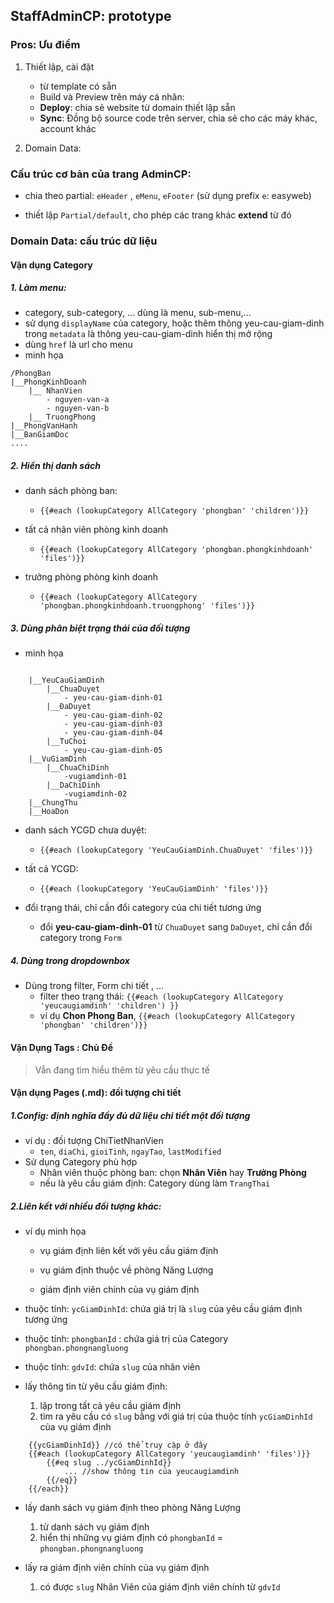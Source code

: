 
## StaffAdminCP: prototype 


### Pros: Ưu điểm
1. Thiết lập, cài đặt 
    - từ template có sẵn
    - Build và Preview trên máy cá nhân: 
    - **Deploy**: chia sẻ website từ domain thiết lập sẵn 
    - **Sync**: Đồng bộ source code trên server, chia sẻ cho các máy khác, account khác

1. Domain Data: 

### Cấu trúc cơ bản của trang AdminCP:
- chia theo partial: `eHeader` , `eMenu`, `eFooter` (sử dụng prefix `e`: easyweb)

- thiết lập `Partial/default`, cho phép các trang khác **extend** từ đó

### Domain Data: cấu trúc dữ liệu 

#### Vận dụng Category
##### 1. Làm menu:
- category, sub-category, ... dùng là menu, sub-menu,...
- sử dụng `displayName` của category, hoặc thêm thông yeu-cau-giam-dinh trong `metadata` là thông yeu-cau-giam-dinh hiển thị mở rộng
- dùng `href` là url cho menu 
- minh họa
```
/PhongBan 
|__PhongKinhDoanh 
    |__ NhanVien 
        - nguyen-van-a 
        - nguyen-van-b 
    |__ TruongPhong 
|__PhongVanHanh
|__BanGiamDoc
....
```

##### 2. Hiển thị danh sách
- danh sách phòng ban:
    - `{{#each (lookupCategory AllCategory 'phongban' 'children')}}`

- tất cả nhân viên phòng kinh doanh 
    - `{{#each (lookupCategory AllCategory 'phongban.phongkinhdoanh' 'files')}}`
- trưởng phòng phòng kinh doanh
    - `{{#each (lookupCategory AllCategory 'phongban.phongkinhdoanh.truongphong' 'files')}}`

##### 3. Dùng phân biệt trạng thái của đối tượng
- minh họa
```

    |__YeuCauGiamDinh
        |__ChuaDuyet
            - yeu-cau-giam-dinh-01
        |__ĐaDuyet
            - yeu-cau-giam-dinh-02
            - yeu-cau-giam-dinh-03
            - yeu-cau-giam-dinh-04
        |__TuChoi
            - yeu-cau-giam-dinh-05
    |__VuGiamDinh 
        |__ChuaChiDinh
            -vugiamdinh-01
        |__DaChiDinh
            -vugiamdinh-02
    |__ChungThu
    |__HoaDon

```

- danh sách YCGD chưa duyệt: 
    - `{{#each (lookupCategory 'YeuCauGiamDinh.ChuaDuyet' 'files')}}`
- tất cả YCGD: 
    - `{{#each (lookupCategory 'YeuCauGiamDinh' 'files')}}`

- đổi trạng thái, chỉ cần đổi category của chi tiết tương ứng
    - đổi **yeu-cau-giam-dinh-01** từ `ChuaDuyet` sang `DaDuyet`, chỉ cần đổi category trong `Form`


##### 4. Dùng trong dropdownbox
- Dùng trong filter, Form chi tiết , ...
    - filter theo trạng thái: `{{#each (lookupCategory AllCategory 'yeucaugiamdinh' 'children') }}`
    - ví dụ **Chon Phong Ban**, `{{#each (lookupCategory AllCategory 'phongban' 'children')}}`


#### Vận Dụng Tags : Chủ Đề
> Vẫn đang tìm hiểu thêm từ yêu cầu thực tế

#### Vận dụng Pages (.md): đối tượng chi tiết
##### 1.**Config**: định nghĩa đầy đủ dữ liệu chi tiết một đối tượng

- ví dụ : đối tượng ChiTietNhanVien
    - `ten`, `diaChi`, `gioiTinh`, `ngayTao`, `lastModified`
- Sử dụng Category phù hợp
    - Nhân viên thuộc phòng ban: chọn **Nhân Viên** hay **Trưởng Phòng**
    - nếu là yêu cầu giám định: Category dùng làm `TrangThai`

##### 2.Liên kết với nhiều đối tượng khác:     


- ví dụ minh họa
    - vụ giám định liên kết với yêu cầu giám định

    - vụ giám định thuộc về phòng Năng Lượng
    - giám định viên chính của vụ giám định 
- thuộc tính: `ycGiamDinhId`: chứa giá trị là `slug` của yêu cầu giám định tương ứng
- thuộc tính: `phongbanId` : chứa giá trị của Category `phongban.phongnangluong`
- thuộc tính: `gdvId`: chứa `slug` của nhân viên 

- lấy thông tin từ yêu cầu giám định:
    
    1. lặp trong tất cả yêu cầu giám định    
    1. tìm ra yêu cầu có `slug` bằng với giá trị của thuộc tính `ycGiamDinhId` của vụ giám định
```
    {{ycGiamDinhId}} //có thể truy cập ở đây 
    {{#each (lookupCategory AllCategory 'yeucaugiamdinh' 'files')}}
        {{#eq slug ../ycGiamDinhId}}
            ... //show thông tin của yeucaugiamdinh
        {{/eq}}
    {{/each}}
```

- lấy danh sách vụ giám định theo phòng Năng Lượng
    1. từ danh sách vụ giám định
    1. hiển thị những vụ giám định có `phongbanId` = `phongban.phongnangluong`

- lấy ra giám định viên chính của vụ giám định
    1. có được `slug` Nhân Viên của giám định viên chính từ `gdvId`

